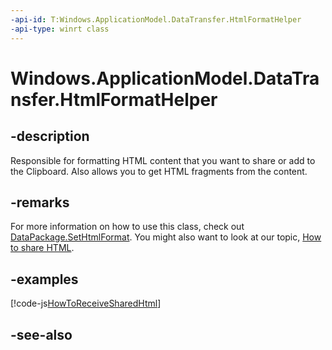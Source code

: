 ```yaml
---
-api-id: T:Windows.ApplicationModel.DataTransfer.HtmlFormatHelper
-api-type: winrt class
---
```


<!-- Class syntax.
public class HtmlFormatHelper 
-->

# Windows.ApplicationModel.DataTransfer.HtmlFormatHelper

## -description
Responsible for formatting HTML content that you want to share or add to the Clipboard. Also allows you to get HTML fragments from the content.

## -remarks
For more information on how to use this class, check out [DataPackage.SetHtmlFormat](datapackage_sethtmlformat_1162235403.md). You might also want to look at our topic, [How to share HTML](https://docs.microsoft.com/previous-versions/windows/apps/hh758310(v=win.10)).

## -examples


[!code-js[HowToReceiveSharedHtml](../windows.applicationmodel.datatransfer.sharetarget/code/ShareTargetBeta/javascript/js/ReceiveSharedHtml.js#SnippetHowToReceiveSharedHtml)]

## -see-also
